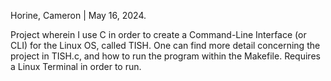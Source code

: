 Horine, Cameron  |  May 16, 2024. 

Project wherein I use C in order to create a Command-Line Interface (or CLI) for the Linux OS, called TISH. 
One can find more detail concerning the project in TISH.c, and how to run the program within the Makefile. 
Requires a Linux Terminal in order to run. 
